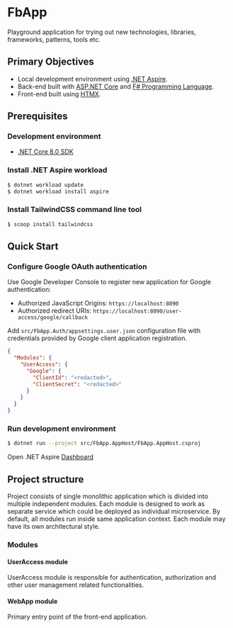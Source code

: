﻿# FbApp #

Playground application for trying out new technologies, libraries, frameworks, patterns, tools etc.


## Primary Objectives ##

* Local development environment using [.NET Aspire](https://learn.microsoft.com/en-us/dotnet/aspire/).
* Back-end built with [ASP.NET Core](https://docs.microsoft.com/en-us/aspnet/core/) and [F# Programming Language](https://fsharp.org).
* Front-end built using [HTMX](https://htmx.org).


## Prerequisites ##

### Development environment ###

* [.NET Core 8.0 SDK](https://www.microsoft.com/net/download)

### Install .NET Aspire workload

```sh
$ dotnet workload update
$ dotnet workload install aspire
```

### Install TailwindCSS command line tool

```sh
$ scoop install tailwindcss
```


## Quick Start ##

### Configure Google OAuth authentication

Use Google Developer Console to register new application for Google authentication:

* Authorized JavaScript Origins: `https://localhost:8090`
* Authorized redirect URIs: `https://localhost:8090/user-access/google/callback`

Add `src/FbApp.Auth/appsettings.user.json` configuration file with credentials provided
by Google client application registration.

```json
{
  "Modules": {
    "UserAccess": {
      "Google": {
        "ClientId": "<redacted>",
        "ClientSecret": "<redacted>"
      }
    }
  }
}
```


### Run development environment

```sh
$ dotnet run --project src/FbApp.AppHost/FbApp.AppHost.csproj
```

Open .NET Aspire [Dashboard](http://localhost:15090)


## Project structure

Project consists of single monolithic application which is divided into multiple
independent modules. Each module is designed to work as separate service which could
be deployed as individual microservice. By default, all modules run inside same application
context. Each module may have its own architectural style.

### Modules

#### UserAccess module

UserAccess module is responsible for authentication, authorization and other user
management related functionalities.

#### WebApp module

Primary entry point of the front-end application.
